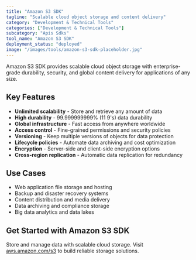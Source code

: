 ```yaml
---
title: "Amazon S3 SDK"
tagline: "Scalable cloud object storage and content delivery"
category: "Development & Technical Tools"
categories: ["Development & Technical Tools"]
subcategory: "Apis Sdks"
tool_name: "Amazon S3 SDK"
deployment_status: "deployed"
image: "/images/tools/amazon-s3-sdk-placeholder.jpg"
---
```

Amazon S3 SDK provides scalable cloud object storage with enterprise-grade durability, security, and global content delivery for applications of any size.

## Key Features

- **Unlimited scalability** - Store and retrieve any amount of data
- **High durability** - 99.999999999% (11 9's) data durability
- **Global infrastructure** - Fast access from anywhere worldwide
- **Access control** - Fine-grained permissions and security policies
- **Versioning** - Keep multiple versions of objects for data protection
- **Lifecycle policies** - Automate data archiving and cost optimization
- **Encryption** - Server-side and client-side encryption options
- **Cross-region replication** - Automatic data replication for redundancy

## Use Cases

- Web application file storage and hosting
- Backup and disaster recovery systems
- Content distribution and media delivery
- Data archiving and compliance storage
- Big data analytics and data lakes

## Get Started with Amazon S3 SDK

Store and manage data with scalable cloud storage. Visit [aws.amazon.com/s3](https://aws.amazon.com/s3) to build reliable storage solutions.